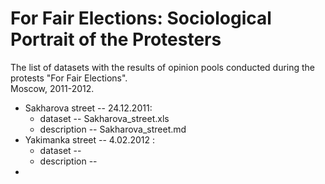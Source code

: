 # For Fair Elections: Sociological Portrait of the Protesters

The list of datasets with the results of opinion pools conducted during the protests "For Fair Elections".  
Moscow, 2011-2012.

* Sakharova street -- 24.12.2011:
  * dataset -- Sakharova_street.xls
  * description -- Sakharova_street.md
* Yakimanka street -- 4.02.2012 :
  * dataset --
  * description --
* 
